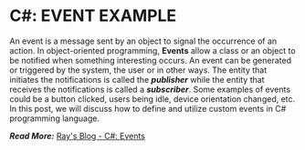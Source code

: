 <h1>C#: EVENT EXAMPLE</h1>

An event is a message sent by an object to signal the occurrence of an action. In object-oriented programming, <strong>Events</strong> allow a class or an object to be notified when something interesting occurs. An event can be generated or triggered by the system, the user or in other ways. The entity that initiates the notifications is called the <strong><em>publisher</em></strong> while the entity that receives the notifications is called a <strong><em>subscriber</em></strong>. Some examples of events could be a button clicked, users being idle, device orientation changed, etc. In this post, we will discuss how to define and utilize custom events in C# programming language.

<em><strong>Read More:</strong></em> <a href="https://raydeveloperonline.com/2018/02/21/cs-events/" rel="noopener" target="_blank">Ray's Blog - C#: Events</a>



